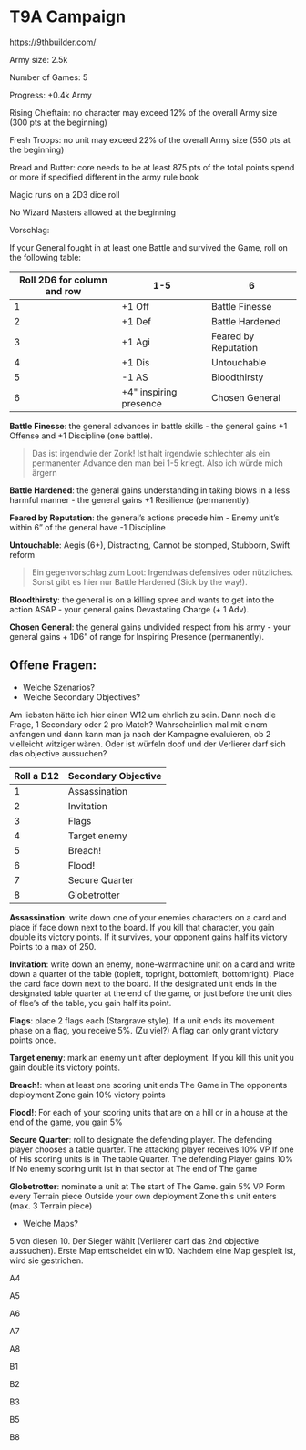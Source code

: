 # T9A Campaign

https://9thbuilder.com/

Army size: 2.5k  

Number of Games: 5  

Progress: +0.4k Army  

Rising Chieftain: no character may exceed 12% of the overall Army size (300 pts at the beginning)

Fresh Troops: no unit may exceed 22% of the overall Army size (550 pts at the beginning)

Bread and Butter: core needs to be at least 875 pts of the total points spend or more if specified different in the army rule book

Magic runs on a 2D3 dice roll

No Wizard Masters allowed at the beginning

Vorschlag:

If your General fought in at least one Battle and survived the Game, roll on the following table:

| Roll 2D6 for column and row | 1-5 | 6 |
| --- | --- | --- |
| 1 | +1 Off | Battle Finesse |
| 2 | +1 Def | Battle Hardened |
| 3 | +1 Agi | Feared by Reputation
| 4 | +1 Dis | Untouchable |
| 5 | -1 AS | Bloodthirsty |
| 6 | +4" inspiring presence | Chosen General |

**Battle Finesse**: the general advances in battle skills - the general gains +1 Offense and +1 Discipline (one battle).
> Das ist irgendwie der Zonk! Ist halt irgendwie schlechter als ein permanenter Advance den man bei 1-5 kriegt. Also ich würde mich ärgern

**Battle Hardened**: the general gains understanding in taking blows in a less harmful manner - the general gains +1 Resilience (permanently).

**Feared by Reputation**: the general’s actions precede him - Enemy unit’s within 6” of the general have -1 Discipline

**Untouchable**: Aegis (6+), Distracting, Cannot be stomped, Stubborn, Swift reform
> Ein gegenvorschlag zum Loot: Irgendwas defensives oder nützliches. Sonst gibt es hier nur Battle Hardened (Sick by the way!).

**Bloodthirsty**: the general is on a killing spree and wants to get into the action ASAP - your general gains Devastating Charge (+ 1 Adv).

**Chosen General**: the general gains undivided respect from his army - your general gains + 1D6” of range for Inspiring Presence (permanently). 

## Offene Fragen:

- Welche Szenarios? 
 - Welche Secondary Objectives?

Am liebsten hätte ich hier einen W12 um ehrlich zu sein. Dann noch die Frage, 1 Secondary oder 2 pro Match? Wahrscheinlich mal mit einem anfangen und dann kann man ja nach der Kampagne evaluieren, ob 2 vielleicht witziger wären.
Oder ist würfeln doof und der Verlierer darf sich das objective aussuchen?

| Roll a D12 | Secondary Objective | 
| --- | --- |
| 1 | Assassination |
| 2 | Invitation |
| 3 | Flags |
| 4 | Target enemy |
| 5 | Breach! |
| 6 | Flood! |
| 7 | Secure Quarter |
| 8 | Globetrotter |

**Assassination**: write down one of your enemies characters on a card and place if face down next to the board. If you kill that character, you gain double its victory points. If it survives, your opponent gains half its victory Points to a max of 250.

**Invitation**: write down an enemy, none-warmachine unit on a card and write down a quarter of the table (topleft, topright, bottomleft, bottomright). Place the card face down next to the board. If the designated unit ends in the designated table quarter at the end of the game, or just before the unit dies of flee’s of the table, you gain half its point.

**Flags**: place 2 flags each (Stargrave style). If a unit ends its movement phase on a flag, you receive 5%. (Zu viel?) A flag can only grant victory points once. 

**Target enemy**: mark an enemy unit after deployment. If you kill this unit you gain double its victory points. 

**Breach!**: when at least one scoring unit ends The Game in The opponents deployment Zone gain 10% victory points

**Flood!**: For each of your scoring units that are on a hill or in a house at the end of the game, you gain 5%

**Secure Quarter**: roll to designate the defending player. The defending player chooses a table quarter. The attacking player receives 10% VP If one of His scoring units is in The table Quarter. The defending Player gains 10% If No enemy scoring unit ist in that sector at The end of The game

**Globetrotter**: nominate a unit at The start of The Game. gain 5% VP Form every Terrain piece Outside your own deployment Zone this unit enters (max. 3 Terrain piece)


 - Welche Maps? 

5 von diesen 10. Der Sieger wählt (Verlierer darf das 2nd objective aussuchen). Erste Map entscheidet ein w10.
Nachdem eine Map gespielt ist, wird sie gestrichen.

A4

A5

A6

A7

A8

B1

B2

B3

B5

B8

